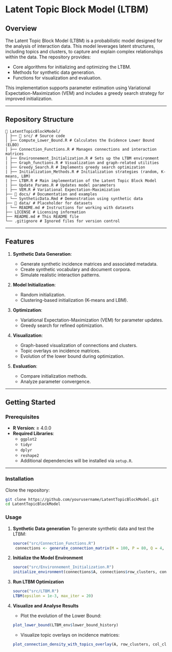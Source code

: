 # **Latent Topic Block Model (LTBM)**

## **Overview**
The Latent Topic Block Model (LTBM) is a probabilistic model designed for the analysis of interaction data. This model leverages latent structures, including topics and clusters, to capture and explain complex relationships within the data. The repository provides:
- Core algorithms for initializing and optimizing the LTBM.
- Methods for synthetic data generation.
- Functions for visualization and evaluation.

This implementation supports parameter estimation using Variational Expectation-Maximization (VEM) and includes a greedy search strategy for improved initialization.

---

## **Repository Structure**

```
📁 LatentTopicBlockModel/ 
│ ├── 📁 src/ # Source code 
│ ├── Compute_Lower_Bound.R # Calculates the Evidence Lower Bound (ELBO) 
│ ├── Connection_Functions.R # Manages connections and interaction matrices
| ├── Environnement_Initialization.R # Sets up the LTBM environment
| ├── Graph_functions.R # Visualization and graph-related utilities
| ├── Greedy_Search.R # Implements greedy search optimization
| ├── Initialization_Methods.R # Initialization strategies (random, K-means, LBM)
| ├── LTBM.R # Main implementation of the Latent Topic Block Model
| ├── Update_Params.R # Updates model parameters
| ├── VEM.R # Variational Expectation-Maximization 
├── 📁 docs/ # Documentation and examples
| └── SyntheticData.Rmd # Demonstration using synthetic data 
├── 📁 data/ # Placeholder for datasets
| └── README.md # Instructions for working with datasets 
├── LICENSE # Licensing information 
├── README.md # This README file 
└── .gitignore # Ignored files for version control
```

---

## **Features**

1. **Synthetic Data Generation**:
   - Generate synthetic incidence matrices and associated metadata.
   - Create synthetic vocabulary and document corpora.
   - Simulate realistic interaction patterns.

2. **Model Initialization**:
   - Random initialization.
   - Clustering-based initialization (K-means and LBM).

3. **Optimization**:
   - Variational Expectation-Maximization (VEM) for parameter updates.
   - Greedy search for refined optimization.

4. **Visualization**:
   - Graph-based visualization of connections and clusters.
   - Topic overlays on incidence matrices.
   - Evolution of the lower bound during optimization.

5. **Evaluation**:
   - Compare initialization methods.
   - Analyze parameter convergence.

---

## **Getting Started**

### **Prerequisites**
- **R Version**: ≥ 4.0.0
- **Required Libraries**:
  - `ggplot2`
  - `tidyr`
  - `dplyr`
  - `reshape2`
  - Additional dependencies will be installed via `setup.R`.

---

### **Installation**
Clone the repository:
   ```bash
   git clone https://github.com/yourusername/LatentTopicBlockModel.git
   cd LatentTopicBlockModel
   ```
### **Usage**
1. **Synthetic Data generation**
   To generate synthetic data and test the LTBM:
   ```r
   source("src/Connection_Functions.R")
    connections <- generate_connection_matrix(M = 100, P = 80, Q = 4, L = 3, high_prob = 0.3,                     low_prob = 0.02)

   ```
2. **Initialize the Model Environment**
   ```r
   source("src/Environnement_Initialization.R")
   initialize_environment(connections$A, connections$row_clusters, connections$col_clusters, corpus, K = 3, V = length(vocab))
   ```

3. **Run LTBM Optimization**
   ```r
   source("src/LTBM.R")
   LTBM(epsilon = 1e-3, max_iter = 20)
   ```
4. **Visualize and Analyse Results**
   * Plot the evolution of the Lower Bound:
   ```r
   plot_lower_bound(LTBM_env$lower_bound_history)
   ```
   * Visualize topic overlays on incidence matrices:
   ```r
   plot_connection_density_with_topics_overlay(A, row_clusters, col_clusters, Q, L, theta, topic_colors)
   ```
